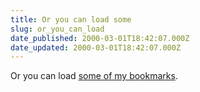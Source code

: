 ```yaml
---
title: Or you can load some
slug: or_you_can_load
date_published: 2000-03-01T18:42:07.000Z
date_updated: 2000-03-01T18:42:07.000Z
---
```


Or you can load [some of my bookmarks](javascript:void(_search=open('[http://www.dashes.com/anil/faves/explorer.htm','_search](http://www.dashes.com/anil/faves/explorer.htm','_search)'))).

